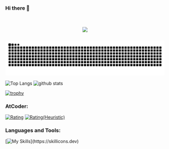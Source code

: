 ### Hi there 👋

<h1 align="center">
    <img src="https://readme-typing-svg.herokuapp.com/?font=Monaspace&size=40&center=true&vCenter=true&width=500&height=100&duration=4000&lines=Hi+There!+👋;+I'm+Shunta+Nakamura!;" />
</h1>

<picture>
  <source media="(prefers-color-scheme: dark)" srcset="https://raw.githubusercontent.com/NAVYSHUNTA/NAVYSHUNTA/output/github-contribution-grid-snake-dark.svg">
  <source media="(prefers-color-scheme: light)" srcset="https://raw.githubusercontent.com/NAVYSHUNTA/NAVYSHUNTA/output/github-contribution-grid-snake.svg">
  <img alt="github contribution grid snake animation" src="https://raw.githubusercontent.com/NAVYSHUNTA/NAVYSHUNTA/output/github-contribution-grid-snake.svg">
</picture>

<p align="left"> 
  <img alt="Top Langs" height="150px" src="https://github-readme-stats.vercel.app/api/top-langs/?username=NAVYSHUNTA&layout=compact&count_private=true&show_icons=true&theme=onedark" />
  <img alt="github stats" height="150px" src="https://github-readme-stats.vercel.app/api?username=NAVYSHUNTA&count_private=true&show_icons=true&show_icons=true&theme=onedark" />
</p>

[![trophy](https://github-profile-trophy.vercel.app/?username=NAVYSHUNTA&theme=onedark&column=7
)](https://github.com/ryo-ma/github-profile-trophy)

<h3 align="left">AtCoder:</h3>

[![Rating](https://badgen.org/img/atcoder/shunta/rating/algorithm?style=flat)](https://atcoder.jp/users/shunta?contestType=algo)
[![Rating(Heuristic)](https://badgen.org/img/atcoder/shunta/rating/heuristic?style=flat)](https://atcoder.jp/users/shunta?contestType=heuristic)

<h3 align="left">Languages and Tools:</h3>

[![My Skills](https://skillicons.dev/icons?i=cpp,css,docker,elixir,figma,firebase,github,haskell,html,java,js,latex,nodejs,notion,py,rails,ruby,rust,scala,sqlite,ts,vim,vscode,)](https://skillicons.dev)

<!--
**NAVYSHUNTA/NAVYSHUNTA** is a ✨ _special_ ✨ repository because its `README.md` (this file) appears on your GitHub profile.

Here are some ideas to get you started:

- 🔭 I’m currently working on ...
- 🌱 I’m currently learning ...
- 👯 I’m looking to collaborate on ...
- 🤔 I’m looking for help with ...
- 💬 Ask me about ...
- 📫 How to reach me: ...
- 😄 Pronouns: ...
- ⚡ Fun fact: ...
-->
